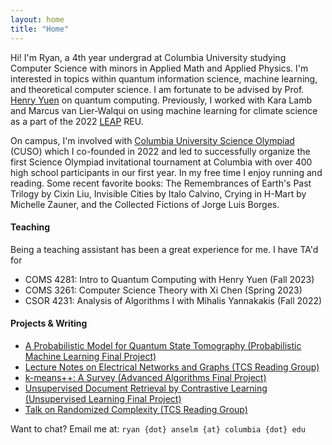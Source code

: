 ```yaml
---
layout: home
title: "Home"
---
```


Hi! I'm Ryan, a 4th year undergrad at Columbia University studying Computer Science with minors in Applied Math and Applied Physics. I'm interested in topics within quantum information science, machine learning, and theoretical computer science. I am fortunate to be advised by Prof. [Henry Yuen](https://henryyuen.net/) on quantum computing. Previously, I worked with Kara Lamb and Marcus van Lier-Walqui on using machine learning for climate science as a part of the 2022 [LEAP](https://leap.columbia.edu/) REU.

On campus, I'm involved with [Columbia University Science Olympiad](https://www.columbiascioly.com/) (CUSO) which I co-founded in 2022 and led to successfully organize the first Science Olympiad invitational tournament at Columbia with over 400 high school participants in our first year. In my free time I enjoy running and reading. Some recent favorite books: The Remembrances of Earth's Past Trilogy by Cixin Liu, Invisible Cities by Italo Calvino, Crying in H-Mart by Michelle Zauner, and the Collected Fictions of Jorge Luis Borges.

#### Teaching
Being a teaching assistant has been a great experience for me. I have TA'd for
* COMS 4281: Intro to Quantum Computing with Henry Yuen (Fall 2023)
* COMS 3261: Computer Science Theory with Xi Chen (Spring 2023)
* CSOR 4231: Analysis of Algorithms I with Mihalis Yannakakis (Fall 2022)

#### Projects & Writing
* [A Probabilistic Model for Quantum State Tomography (Probabilistic Machine Learning Final Project)](assets/Probabilistic_Models_Final_Report.pdf)
* [Lecture Notes on Electrical Networks and Graphs (TCS Reading Group)](assets/Electrical%20Networks%20and%20Graphs.pdf)
* [k-means++: A Survey (Advanced Algorithms Final Project)](assets/k_means++_A_Survey.pdf)
* [Unsupervised Document Retrieval by Contrastive Learning (Unsupervised Learning Final Project)](assets/Unsupervised_Learning_Final_Report.pdf)
* [Talk on Randomized Complexity (TCS Reading Group)](assets/Complexity_of_Randomization.pdf)

Want to chat? Email me at: `ryan {dot} anselm {at} columbia {dot} edu`



